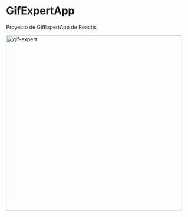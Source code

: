 # GifExpertApp

Proyecto de GifExpertApp de Reactjs

<img width="477" alt="gif-expert" src="https://user-images.githubusercontent.com/90072739/210473960-e92fd54a-915b-42b1-886d-8b41f2de04ee.png">
